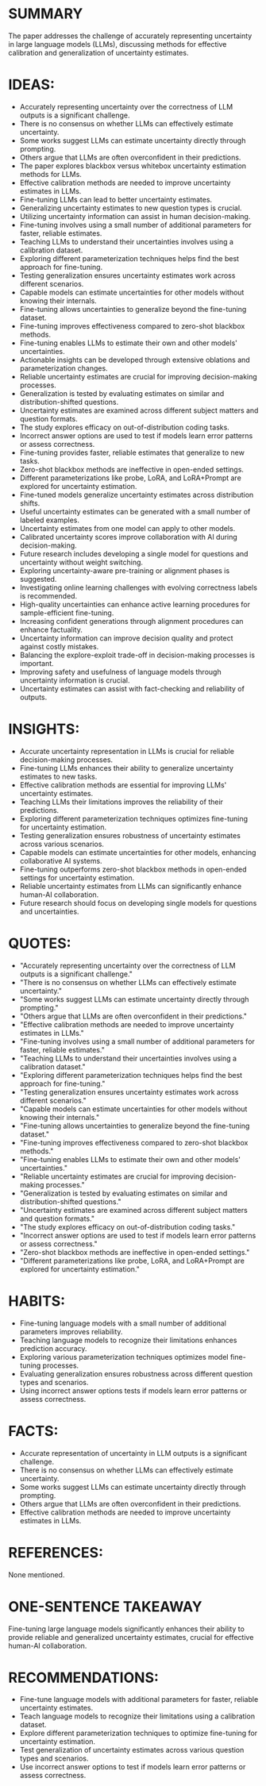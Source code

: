 # SUMMARY
The paper addresses the challenge of accurately representing uncertainty in large language models (LLMs), discussing methods for effective calibration and generalization of uncertainty estimates.

# IDEAS:
- Accurately representing uncertainty over the correctness of LLM outputs is a significant challenge.
- There is no consensus on whether LLMs can effectively estimate uncertainty.
- Some works suggest LLMs can estimate uncertainty directly through prompting.
- Others argue that LLMs are often overconfident in their predictions.
- The paper explores blackbox versus whitebox uncertainty estimation methods for LLMs.
- Effective calibration methods are needed to improve uncertainty estimates in LLMs.
- Fine-tuning LLMs can lead to better uncertainty estimates.
- Generalizing uncertainty estimates to new question types is crucial.
- Utilizing uncertainty information can assist in human decision-making.
- Fine-tuning involves using a small number of additional parameters for faster, reliable estimates.
- Teaching LLMs to understand their uncertainties involves using a calibration dataset.
- Exploring different parameterization techniques helps find the best approach for fine-tuning.
- Testing generalization ensures uncertainty estimates work across different scenarios.
- Capable models can estimate uncertainties for other models without knowing their internals.
- Fine-tuning allows uncertainties to generalize beyond the fine-tuning dataset.
- Fine-tuning improves effectiveness compared to zero-shot blackbox methods.
- Fine-tuning enables LLMs to estimate their own and other models' uncertainties.
- Actionable insights can be developed through extensive oblations and parameterization changes.
- Reliable uncertainty estimates are crucial for improving decision-making processes.
- Generalization is tested by evaluating estimates on similar and distribution-shifted questions.
- Uncertainty estimates are examined across different subject matters and question formats.
- The study explores efficacy on out-of-distribution coding tasks.
- Incorrect answer options are used to test if models learn error patterns or assess correctness.
- Fine-tuning provides faster, reliable estimates that generalize to new tasks.
- Zero-shot blackbox methods are ineffective in open-ended settings.
- Different parameterizations like probe, LoRA, and LoRA+Prompt are explored for uncertainty estimation.
- Fine-tuned models generalize uncertainty estimates across distribution shifts.
- Useful uncertainty estimates can be generated with a small number of labeled examples.
- Uncertainty estimates from one model can apply to other models.
- Calibrated uncertainty scores improve collaboration with AI during decision-making.
- Future research includes developing a single model for questions and uncertainty without weight switching.
- Exploring uncertainty-aware pre-training or alignment phases is suggested.
- Investigating online learning challenges with evolving correctness labels is recommended.
- High-quality uncertainties can enhance active learning procedures for sample-efficient fine-tuning.
- Increasing confident generations through alignment procedures can enhance factuality.
- Uncertainty information can improve decision quality and protect against costly mistakes.
- Balancing the explore-exploit trade-off in decision-making processes is important.
- Improving safety and usefulness of language models through uncertainty information is crucial.
- Uncertainty estimates can assist with fact-checking and reliability of outputs.

# INSIGHTS:
- Accurate uncertainty representation in LLMs is crucial for reliable decision-making processes.
- Fine-tuning LLMs enhances their ability to generalize uncertainty estimates to new tasks.
- Effective calibration methods are essential for improving LLMs' uncertainty estimates.
- Teaching LLMs their limitations improves the reliability of their predictions.
- Exploring different parameterization techniques optimizes fine-tuning for uncertainty estimation.
- Testing generalization ensures robustness of uncertainty estimates across various scenarios.
- Capable models can estimate uncertainties for other models, enhancing collaborative AI systems.
- Fine-tuning outperforms zero-shot blackbox methods in open-ended settings for uncertainty estimation.
- Reliable uncertainty estimates from LLMs can significantly enhance human-AI collaboration.
- Future research should focus on developing single models for questions and uncertainties.

# QUOTES:
- "Accurately representing uncertainty over the correctness of LLM outputs is a significant challenge."
- "There is no consensus on whether LLMs can effectively estimate uncertainty."
- "Some works suggest LLMs can estimate uncertainty directly through prompting."
- "Others argue that LLMs are often overconfident in their predictions."
- "Effective calibration methods are needed to improve uncertainty estimates in LLMs."
- "Fine-tuning involves using a small number of additional parameters for faster, reliable estimates."
- "Teaching LLMs to understand their uncertainties involves using a calibration dataset."
- "Exploring different parameterization techniques helps find the best approach for fine-tuning."
- "Testing generalization ensures uncertainty estimates work across different scenarios."
- "Capable models can estimate uncertainties for other models without knowing their internals."
- "Fine-tuning allows uncertainties to generalize beyond the fine-tuning dataset."
- "Fine-tuning improves effectiveness compared to zero-shot blackbox methods."
- "Fine-tuning enables LLMs to estimate their own and other models' uncertainties."
- "Reliable uncertainty estimates are crucial for improving decision-making processes."
- "Generalization is tested by evaluating estimates on similar and distribution-shifted questions."
- "Uncertainty estimates are examined across different subject matters and question formats."
- "The study explores efficacy on out-of-distribution coding tasks."
- "Incorrect answer options are used to test if models learn error patterns or assess correctness."
- "Zero-shot blackbox methods are ineffective in open-ended settings."
- "Different parameterizations like probe, LoRA, and LoRA+Prompt are explored for uncertainty estimation."

# HABITS:
- Fine-tuning language models with a small number of additional parameters improves reliability.
- Teaching language models to recognize their limitations enhances prediction accuracy.
- Exploring various parameterization techniques optimizes model fine-tuning processes.
- Evaluating generalization ensures robustness across different question types and scenarios.
- Using incorrect answer options tests if models learn error patterns or assess correctness.

# FACTS:
- Accurate representation of uncertainty in LLM outputs is a significant challenge.
- There is no consensus on whether LLMs can effectively estimate uncertainty.
- Some works suggest LLMs can estimate uncertainty directly through prompting.
- Others argue that LLMs are often overconfident in their predictions.
- Effective calibration methods are needed to improve uncertainty estimates in LLMs.

# REFERENCES:
None mentioned.

# ONE-SENTENCE TAKEAWAY
Fine-tuning large language models significantly enhances their ability to provide reliable and generalized uncertainty estimates, crucial for effective human-AI collaboration.

# RECOMMENDATIONS:
- Fine-tune language models with additional parameters for faster, reliable uncertainty estimates.
- Teach language models to recognize their limitations using a calibration dataset.
- Explore different parameterization techniques to optimize fine-tuning for uncertainty estimation.
- Test generalization of uncertainty estimates across various question types and scenarios.
- Use incorrect answer options to test if models learn error patterns or assess correctness.